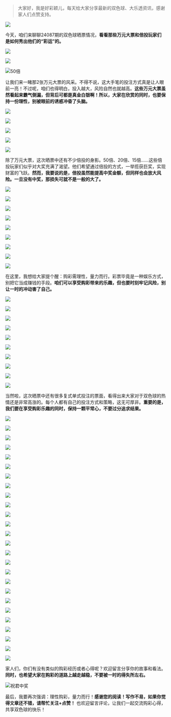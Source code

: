 
> 大家好，我是好彩颖儿，每天给大家分享最新的双色球、大乐透资讯，感谢家人们点赞支持。

![](https://cdn.jsdelivr.net/gh/wangwenjie1314/PicCDN/2024-7-11/1720660897499-image.png)


今天，咱们来聊聊24087期的双色球晒票情况，**看看那些万元大票和倍投玩家们是如何秀出他们的“彩运”的。**

![](https://cdn.jsdelivr.net/gh/wangwenjie1314/PicCDN/2024-7-30/1722310564837-image.png)

![](https://cdn.jsdelivr.net/gh/wangwenjie1314/PicCDN/2024-7-30/1722311063736-image.png)


![50倍](https://cdn.jsdelivr.net/gh/wangwenjie1314/PicCDN/2024-7-30/1722311791072-image.png)


让我们来一睹那2张万元大票的风采。不得不说，这大手笔的投注方式真是让人眼前一亮！不过呢，咱们也得明白，投入越大，风险自然也就越高。**这些万元大票虽然看起来霸气侧漏，但背后可都是真金白银啊！所以，大家在欣赏的同时，也要保持一份理性，别被眼前的诱惑冲昏了头脑。**


![](https://cdn.jsdelivr.net/gh/wangwenjie1314/PicCDN/2024-7-30/1722311139523-image.png)

![](https://cdn.jsdelivr.net/gh/wangwenjie1314/PicCDN/2024-7-30/1722311118647-image.png)

![](https://cdn.jsdelivr.net/gh/wangwenjie1314/PicCDN/2024-7-30/1722311105292-image.png)

![](https://cdn.jsdelivr.net/gh/wangwenjie1314/PicCDN/2024-7-30/1722311088691-image.png)

![](https://cdn.jsdelivr.net/gh/wangwenjie1314/PicCDN/2024-7-30/1722311082426-image.png)


除了万元大票，这次晒票中还有不少倍投的身影。50倍、20倍、15倍……这些倍投玩家们似乎对大奖充满了渴望。他们希望通过倍投的方式，一举揽获巨奖，实现财富的飞跃。**然而，我要说的是，倍投虽然能提高中奖金额，但同样也会放大风险。一旦没有中奖，那损失可就不是一般的大了。**



![](https://cdn.jsdelivr.net/gh/wangwenjie1314/PicCDN/2024-7-30/1722311816365-image.png)


![](https://cdn.jsdelivr.net/gh/wangwenjie1314/PicCDN/2024-7-30/1722311222440-image.png)


![](https://cdn.jsdelivr.net/gh/wangwenjie1314/PicCDN/2024-7-30/1722311837191-image.png)


![](https://cdn.jsdelivr.net/gh/wangwenjie1314/PicCDN/2024-7-30/1722311193749-image.png)

![](https://cdn.jsdelivr.net/gh/wangwenjie1314/PicCDN/2024-7-30/1722311179303-image.png)

![](https://cdn.jsdelivr.net/gh/wangwenjie1314/PicCDN/2024-7-30/1722311172430-image.png)

![](https://cdn.jsdelivr.net/gh/wangwenjie1314/PicCDN/2024-7-30/1722311163784-image.png)

![](https://cdn.jsdelivr.net/gh/wangwenjie1314/PicCDN/2024-7-30/1722311154740-image.png)

![](https://cdn.jsdelivr.net/gh/wangwenjie1314/PicCDN/2024-7-30/1722311147877-image.png)


在这里，我想给大家提个醒：购彩需理性，量力而行。彩票毕竟是一种娱乐方式，别把它当成赚钱的手段。**咱们可以享受购彩带来的乐趣，但也要时刻牢记风险，别让一时的冲动害了自己。**


![](https://cdn.jsdelivr.net/gh/wangwenjie1314/PicCDN/2024-7-30/1722311388918-image.png)

![](https://cdn.jsdelivr.net/gh/wangwenjie1314/PicCDN/2024-7-30/1722311381650-image.png)

![](https://cdn.jsdelivr.net/gh/wangwenjie1314/PicCDN/2024-7-30/1722311368323-image.png)

![](https://cdn.jsdelivr.net/gh/wangwenjie1314/PicCDN/2024-7-30/1722311324781-image.png)

![](https://cdn.jsdelivr.net/gh/wangwenjie1314/PicCDN/2024-7-30/1722311314031-image.png)

![](https://cdn.jsdelivr.net/gh/wangwenjie1314/PicCDN/2024-7-30/1722311302354-image.png)

![](https://cdn.jsdelivr.net/gh/wangwenjie1314/PicCDN/2024-7-30/1722311294842-image.png)

![](https://cdn.jsdelivr.net/gh/wangwenjie1314/PicCDN/2024-7-30/1722311280636-image.png)


![](https://cdn.jsdelivr.net/gh/wangwenjie1314/PicCDN/2024-7-30/1722311854872-image.png)


![](https://cdn.jsdelivr.net/gh/wangwenjie1314/PicCDN/2024-7-30/1722311245416-image.png)


当然啦，这次晒票中还有很多复式单式投注的票面，看得出来大家对于双色球的热情还是非常高涨的。每个人都有自己的投注方式和策略，这无可厚非。**重要的是，我们要在享受购彩乐趣的同时，保持一颗平常心，不要过分追求结果。**


![](https://cdn.jsdelivr.net/gh/wangwenjie1314/PicCDN/2024-7-30/1722311682168-image.png)

![](https://cdn.jsdelivr.net/gh/wangwenjie1314/PicCDN/2024-7-30/1722311644374-image.png)

![](https://cdn.jsdelivr.net/gh/wangwenjie1314/PicCDN/2024-7-30/1722311632007-image.png)

![](https://cdn.jsdelivr.net/gh/wangwenjie1314/PicCDN/2024-7-30/1722311765376-image.png)

![](https://cdn.jsdelivr.net/gh/wangwenjie1314/PicCDN/2024-7-30/1722311758836-image.png)

![](https://cdn.jsdelivr.net/gh/wangwenjie1314/PicCDN/2024-7-30/1722311750595-image.png)

![](https://cdn.jsdelivr.net/gh/wangwenjie1314/PicCDN/2024-7-30/1722311723384-image.png)

![](https://cdn.jsdelivr.net/gh/wangwenjie1314/PicCDN/2024-7-30/1722311708656-image.png)

![](https://cdn.jsdelivr.net/gh/wangwenjie1314/PicCDN/2024-7-30/1722311699240-image.png)

![](https://cdn.jsdelivr.net/gh/wangwenjie1314/PicCDN/2024-7-30/1722311594680-image.png)


![](https://cdn.jsdelivr.net/gh/wangwenjie1314/PicCDN/2024-7-30/1722311566534-image.png)

![](https://cdn.jsdelivr.net/gh/wangwenjie1314/PicCDN/2024-7-30/1722311553326-image.png)

![](https://cdn.jsdelivr.net/gh/wangwenjie1314/PicCDN/2024-7-30/1722311541517-image.png)

![](https://cdn.jsdelivr.net/gh/wangwenjie1314/PicCDN/2024-7-30/1722311534738-image.png)

![](https://cdn.jsdelivr.net/gh/wangwenjie1314/PicCDN/2024-7-30/1722311527799-image.png)

![](https://cdn.jsdelivr.net/gh/wangwenjie1314/PicCDN/2024-7-30/1722311517098-image.png)

![](https://cdn.jsdelivr.net/gh/wangwenjie1314/PicCDN/2024-7-30/1722311510369-image.png)

![](https://cdn.jsdelivr.net/gh/wangwenjie1314/PicCDN/2024-7-30/1722311504917-image.png)

![](https://cdn.jsdelivr.net/gh/wangwenjie1314/PicCDN/2024-7-30/1722311498130-image.png)

![](https://cdn.jsdelivr.net/gh/wangwenjie1314/PicCDN/2024-7-30/1722311453818-image.png)

![](https://cdn.jsdelivr.net/gh/wangwenjie1314/PicCDN/2024-7-30/1722311446583-image.png)

![](https://cdn.jsdelivr.net/gh/wangwenjie1314/PicCDN/2024-7-30/1722311429181-image.png)

![](https://cdn.jsdelivr.net/gh/wangwenjie1314/PicCDN/2024-7-30/1722311417631-image.png)

![](https://cdn.jsdelivr.net/gh/wangwenjie1314/PicCDN/2024-7-30/1722311410365-image.png)

![](https://cdn.jsdelivr.net/gh/wangwenjie1314/PicCDN/2024-7-30/1722311404261-image.png)

![](https://cdn.jsdelivr.net/gh/wangwenjie1314/PicCDN/2024-7-30/1722311397077-image.png)


家人们，你们有没有类似的购彩经历或者心得呢？欢迎留言分享你的故事和看法。**同时，也希望大家在购彩的道路上越走越稳，不要被一时的得失所左右。**

![祝君中奖](https://cdn.jsdelivr.net/gh/wangwenjie1314/PicCDN/2024-7-4/1720076582134-image.png)


最后，我要再次强调：理性购彩，量力而行！**感谢您的阅读！写作不易，如果你觉得文章还不错，请帮忙关注+点赞！** 也欢迎留言评论，让我们一起交流购彩心得，共享双色球的快乐！